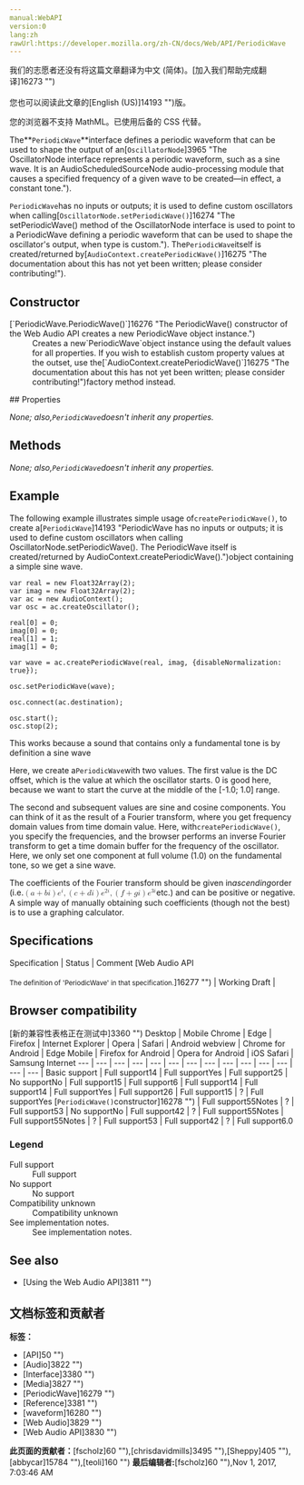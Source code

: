 ```yaml
---
manual:WebAPI
version:0
lang:zh
rawUrl:https://developer.mozilla.org/zh-CN/docs/Web/API/PeriodicWave
---
```




<bdi>我们的志愿者还没有将这篇文章翻译为<bdi>中文 (简体)</bdi>。[加入我们帮助完成翻译]16273 "")<br></br>您也可以阅读此文章的[English (US)]14193 "")版。</bdi>






您的浏览器不支持 MathML。已使用后备的 CSS 代替。




The**`PeriodicWave`**interface defines a periodic waveform that can be used to shape the output of an[`OscillatorNode`]3965 "The OscillatorNode interface represents a periodic waveform, such as a sine wave. It is an AudioScheduledSourceNode audio-processing module that causes a specified frequency of a given wave to be created—in effect, a constant tone.").




`PeriodicWave`has no inputs or outputs; it is used to define custom oscillators when calling[`OscillatorNode.setPeriodicWave()`]16274 "The setPeriodicWave() method of the OscillatorNode interface is used to point to a PeriodicWave defining a periodic waveform that can be used to shape the oscillator's output, when type is custom."). The`PeriodicWave`itself is created/returned by[`AudioContext.createPeriodicWave()`]16275 "The documentation about this has not yet been written; please consider contributing!").


## Constructor<a name="Constructor"></a>
<dl><dt>[`PeriodicWave.PeriodicWave()`]16276 "The PeriodicWave() constructor of the Web Audio API creates a new PeriodicWave object instance.")</dt><dd>Creates a new`PeriodicWave`object instance using the default values for all properties. If you wish to establish custom property values at the outset, use the[`AudioContext.createPeriodicWave()`]16275 "The documentation about this has not yet been written; please consider contributing!")factory method instead.</dd></dl>
## Properties<a name="Properties"></a>


<em>None; also,`PeriodicWave`doesn&#39;t inherit any properties.</em>


## Methods<a name="Methods"></a>


<em>None; also,`PeriodicWave`doesn&#39;t inherit any properties.</em>


## Example<a name="Example"></a>


The following example illustrates simple usage of`createPeriodicWave()`, to create a[`PeriodicWave`]14193 "PeriodicWave has no inputs or outputs; it is used to define custom oscillators when calling OscillatorNode.setPeriodicWave(). The PeriodicWave itself is created/returned by AudioContext.createPeriodicWave().")object containing a simple sine wave.


```
var real = new Float32Array(2);
var imag = new Float32Array(2);
var ac = new AudioContext();
var osc = ac.createOscillator();

real[0] = 0;
imag[0] = 0;
real[1] = 1;
imag[1] = 0;

var wave = ac.createPeriodicWave(real, imag, {disableNormalization: true});

osc.setPeriodicWave(wave);

osc.connect(ac.destination);

osc.start();
osc.stop(2);
```


This works because a sound that contains only a fundamental tone is by definition a sine wave



Here, we create a`PeriodicWave`with two values. The first value is the DC offset, which is the value at which the oscillator starts. 0 is good here, because we want to start the curve at the middle of the [-1.0; 1.0] range.



The second and subsequent values are sine and cosine components. You can think of it as the result of a Fourier transform, where you get frequency domain values from time domain value. Here, with`createPeriodicWave()`, you specify the frequencies, and the browser performs an inverse Fourier transform to get a time domain buffer for the frequency of the oscillator. Here, we only set one component at full volume (1.0) on the fundamental tone, so we get a sine wave.



The coefficients of the Fourier transform should be given in<em>ascending</em>order (i.e.<math><semantics><mrow><mrow><mo>(</mo><mrow><mi>a</mi><mo>+</mo><mi>b</mi><mi>i</mi></mrow><mo>)</mo></mrow><msup><mi>e</mi><mi>i</mi></msup><mo>,</mo><mrow><mo>(</mo><mrow><mi>c</mi><mo>+</mo><mi>d</mi><mi>i</mi></mrow><mo>)</mo></mrow><msup><mi>e</mi><mrow><mn>2</mn><mi>i</mi></mrow></msup><mo>,</mo><mrow><mo>(</mo><mrow><mi>f</mi><mo>+</mo><mi>g</mi><mi>i</mi></mrow><mo>)</mo></mrow><msup><mi>e</mi><mrow><mn>3</mn><mi>i</mi></mrow></msup></mrow></semantics></math>etc.) and can be positive or negative. A simple way of manually obtaining such coefficients (though not the best) is to use a graphing calculator.


## Specifications<a name="Specifications"></a>
Specification | Status | Comment 
[Web Audio API<br></br><small>The definition of &#39;PeriodicWave&#39; in that specification.</small>]16277 "") | Working Draft |  


## Browser compatibility<a name="Browser_compatibility"></a>
[新的兼容性表格正在测试中<i></i>]3360 "")
<abbr>Desktop<i></i></abbr> | <abbr>Mobile<i></i></abbr> 
<abbr>Chrome<i></i></abbr> | <abbr>Edge<i></i></abbr> | <abbr>Firefox<i></i></abbr> | <abbr>Internet Explorer<i></i></abbr> | <abbr>Opera<i></i></abbr> | <abbr>Safari<i></i></abbr> | <abbr>Android webview<i></i></abbr> | <abbr>Chrome for Android<i></i></abbr> | <abbr>Edge Mobile<i></i></abbr> | <abbr>Firefox for Android<i></i></abbr> | <abbr>Opera for Android<i></i></abbr> | <abbr>iOS Safari<i></i></abbr> | <abbr>Samsung Internet<i></i></abbr> 
 ---  |  ---  |  ---  |  ---  |  ---  |  ---  |  ---  |  ---  |  ---  |  ---  |  ---  |  ---  |  ---  |  ---  | 
Basic support | <abbr>Full support</abbr>14 | <abbr>Full support</abbr>Yes | <abbr>Full support</abbr>25 | <abbr>No support</abbr>No | <abbr>Full support</abbr>15 | <abbr>Full support</abbr>6 | <abbr>Full support</abbr>14 | <abbr>Full support</abbr>14 | <abbr>Full support</abbr>Yes | <abbr>Full support</abbr>26 | <abbr>Full support</abbr>15 | <abbr>?</abbr> | <abbr>Full support</abbr>Yes 
[`PeriodicWave()`constructor]16278 "") | <abbr>Full support</abbr>55<abbr>Notes<i></i></abbr> | <abbr>?</abbr> | <abbr>Full support</abbr>53 | <abbr>No support</abbr>No | <abbr>Full support</abbr>42 | <abbr>?</abbr> | <abbr>Full support</abbr>55<abbr>Notes<i></i></abbr> | <abbr>Full support</abbr>55<abbr>Notes<i></i></abbr> | <abbr>?</abbr> | <abbr>Full support</abbr>53 | <abbr>Full support</abbr>42 | <abbr>?</abbr> | <abbr>Full support</abbr>6.0 


### Legend<a name="Legend"></a>
<dl><dt><abbr>Full support</abbr></dt><dd>Full support</dd><dt><abbr>No support</abbr></dt><dd>No support</dd><dt><abbr>Compatibility unknown</abbr></dt><dd>Compatibility unknown</dd><dt><abbr>See implementation notes.<i></i></abbr></dt><dd>See implementation notes.</dd></dl>


## See also<a name="See_also"></a>

* [Using the Web Audio API]3811 "")



## 文档标签和贡献者
**标签：**
* [API]50 "")
* [Audio]3822 "")
* [Interface]3380 "")
* [Media]3827 "")
* [PeriodicWave]16279 "")
* [Reference]3381 "")
* [waveform]16280 "")
* [Web Audio]3829 "")
* [Web Audio API]3830 "")

**此页面的贡献者：**[fscholz]60 ""),[chrisdavidmills]3495 ""),[Sheppy]405 ""),[abbycar]15784 ""),[teoli]160 "")
**最后编辑者:**[fscholz]60 ""),<time>Nov 1, 2017, 7:03:46 AM</time>


